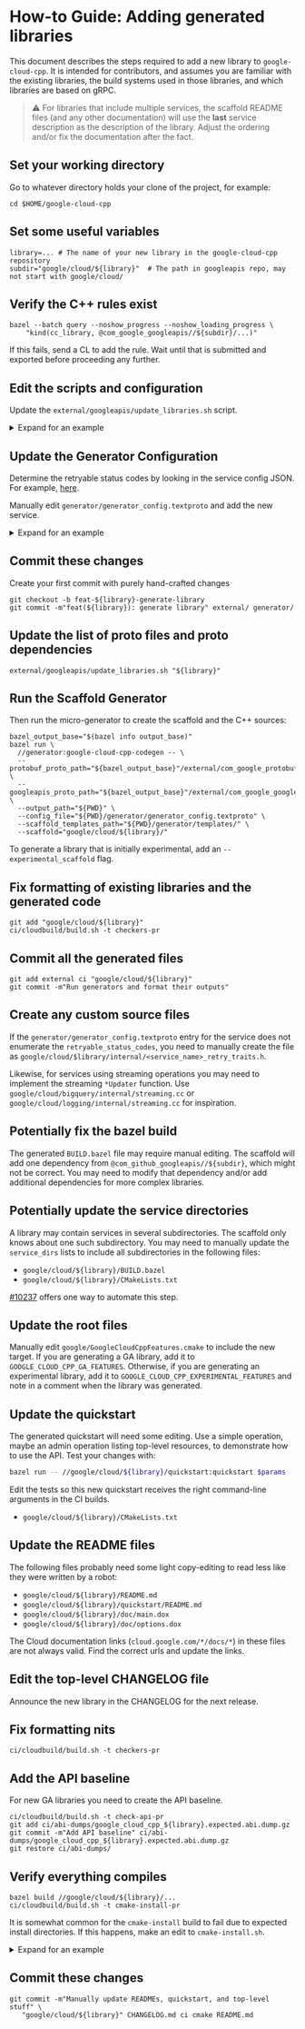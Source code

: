 # How-to Guide: Adding generated libraries

This document describes the steps required to add a new library to
`google-cloud-cpp`. It is intended for contributors, and assumes you are
familiar with the existing libraries, the build systems used in those
libraries, and which libraries are based on gRPC.

> :warning: For libraries that include multiple services, the scaffold README
> files (and any other documentation) will use the **last** service description
> as the description of the library. Adjust the ordering and/or fix the
> documentation after the fact.

## Set your working directory

Go to whatever directory holds your clone of the project, for example:

```shell
cd $HOME/google-cloud-cpp
```

## Set some useful variables

```shell
library=... # The name of your new library in the google-cloud-cpp repository
subdir="google/cloud/${library}"  # The path in googleapis repo, may not start with google/cloud/
```

## Verify the C++ rules exist

```shell
bazel --batch query --noshow_progress --noshow_loading_progress \
    "kind(cc_library, @com_google_googleapis//${subdir}/...)"
```

If this fails, send a CL to add the rule. Wait until that is submitted and
exported before proceeding any further.

## Edit the scripts and configuration

Update the `external/googleapis/update_libraries.sh` script.

<details>
<summary>Expand for an example</summary>

```diff
diff --git a/external/googleapis/update_libraries.sh b/external/googleapis/update_libraries.sh
index cdaa0bc9f..b0381d72d 100755
--- a/external/googleapis/update_libraries.sh
+++ b/external/googleapis/update_libraries.sh
@@ -40,6 +40,11 @@ declare -A -r LIBRARIES=(
   ["logging"]="@com_google_googleapis//google/logging/v2:logging_cc_grpc"
   ["monitoring"]="@com_google_googleapis//google/monitoring/v3:monitoring_cc_grpc"
   ["pubsub"]="@com_google_googleapis//google/pubsub/v1:pubsub_cc_grpc"
+  ["secretmanager"]="$(
+    printf ",%s" \
+      "@com_google_googleapis//google/cloud/secretmanager/v1:secretmanager_cc_grpc" \
+      "@com_google_googleapis//google/cloud/secretmanager/logging/v1:logging_cc_grpc"
+  )"
   ["spanner"]="$(
     printf ",%s" \
       "@com_google_googleapis//google/spanner/v1:spanner_cc_grpc" \
```

</details>

## Update the Generator Configuration

Determine the retryable status codes by looking in the service config JSON. For
example, [here][retryable-status-codes].

Manually edit `generator/generator_config.textproto` and add the new service.

<details>
<summary>Expand for an example</summary>

```diff
diff --git a/generator/generator_config.textproto b/generator/generator_config.textproto
index ab033dde9..3753287d8 100644
--- a/generator/generator_config.textproto
+++ b/generator/generator_config.textproto
@@ -78,6 +78,14 @@ service {

 }

+# Secret Manager
+service {
+  service_proto_path: "google/cloud/secretmanager/v1/service.proto"
+  product_path: "google/cloud/secretmanager/v1"
+  initial_copyright_year: "2021"
+  retryable_status_codes: ["kUnavailable"]
+}
+
```

</details>

## Commit these changes

Create your first commit with purely hand-crafted changes

```shell
git checkout -b feat-${library}-generate-library
git commit -m"feat(${library}): generate library" external/ generator/
```

## Update the list of proto files and proto dependencies

```shell
external/googleapis/update_libraries.sh "${library}"
```

## Run the Scaffold Generator

Then run the micro-generator to create the scaffold and the C++ sources:

```shell
bazel_output_base="$(bazel info output_base)"
bazel run \
  //generator:google-cloud-cpp-codegen -- \
  --protobuf_proto_path="${bazel_output_base}"/external/com_google_protobuf/src \
  --googleapis_proto_path="${bazel_output_base}"/external/com_google_googleapis \
  --output_path="${PWD}" \
  --config_file="${PWD}/generator/generator_config.textproto" \
  --scaffold_templates_path="${PWD}/generator/templates/" \
  --scaffold="google/cloud/${library}/"
```

To generate a library that is initially experimental, add an
`--experimental_scaffold` flag.

## Fix formatting of existing libraries and the generated code

```shell
git add "google/cloud/${library}"
ci/cloudbuild/build.sh -t checkers-pr
```

## Commit all the generated files

```shell
git add external ci "google/cloud/${library}"
git commit -m"Run generators and format their outputs"
```

## Create any custom source files

If the `generator/generator_config.textproto` entry for the service does not
enumerate the `retryable_status_codes`, you need to manually create the file as
`google/cloud/$library/internal/<service_name>_retry_traits.h`.

Likewise, for services using streaming operations you may need to implement the
streaming `*Updater` function. Use `google/cloud/bigquery/internal/streaming.cc`
or `google/cloud/logging/internal/streaming.cc` for inspiration.

## Potentially fix the bazel build

The generated `BUILD.bazel` file may require manual editing. The scaffold will
add one dependency from `@com_github_googleapis//${subdir}`, which might not be
correct. You may need to modify that dependency and/or add additional
dependencies for more complex libraries.

## Potentially update the service directories

A library may contain services in several subdirectories. The scaffold only
knows about one such subdirectory. You may need to manually update the
`service_dirs` lists to include all subdirectories in the following files:

- `google/cloud/${library}/BUILD.bazel`
- `google/cloud/${library}/CMakeLists.txt`

[#10237] offers one way to automate this step.

## Update the root files

Manually edit `google/GoogleCloudCppFeatures.cmake` to include the new target.
If you are generating a GA library, add it to `GOOGLE_CLOUD_CPP_GA_FEATURES`.
Otherwise, if you are generating an experimental library, add it to
`GOOGLE_CLOUD_CPP_EXPERIMENTAL_FEATURES` and note in a comment when the library
was generated.

## Update the quickstart

The generated quickstart will need some editing. Use a simple operation, maybe
an admin operation listing top-level resources, to demonstrate how to use the
API. Test your changes with:

```sh
bazel run -- //google/cloud/${library}/quickstart:quickstart $params
```

Edit the tests so this new quickstart receives the right command-line
arguments in the CI builds.

- `google/cloud/${library}/CMakeLists.txt`

## Update the README files

The following files probably need some light copy-editing to read less like they
were written by a robot:

- `google/cloud/${library}/README.md`
- `google/cloud/${library}/quickstart/README.md`
- `google/cloud/${library}/doc/main.dox`
- `google/cloud/${library}/doc/options.dox`

The Cloud documentation links (`cloud.google.com/*/docs/*`) in these files are
not always valid. Find the correct urls and update the links.

## Edit the top-level CHANGELOG file

Announce the new library in the CHANGELOG for the next release.

## Fix formatting nits

```shell
ci/cloudbuild/build.sh -t checkers-pr
```

## Add the API baseline

For new GA libraries you need to create the API baseline.

```
ci/cloudbuild/build.sh -t check-api-pr
git add ci/abi-dumps/google_cloud_cpp_${library}.expected.abi.dump.gz
git commit -m"Add API baseline" ci/abi-dumps/google_cloud_cpp_${library}.expected.abi.dump.gz
git restore ci/abi-dumps/
```

## Verify everything compiles

```shell
bazel build //google/cloud/${library}/...
ci/cloudbuild/build.sh -t cmake-install-pr
```

It is somewhat common for the `cmake-install` build to fail due to expected
install directories. If this happens, make an edit to `cmake-install.sh`.

<details>
<summary>Expand for an example</summary>

```diff
diff --git a/ci/cloudbuild/builds/cmake-install.sh b/ci/cloudbuild/builds/cmake-install.sh
index c4ce00489..1858b48dc 100755
--- a/ci/cloudbuild/builds/cmake-install.sh
+++ b/ci/cloudbuild/builds/cmake-install.sh
@@ -73,6 +73,9 @@ expected_dirs+=(
   ./include/google/cloud/pubsub
   ./include/google/cloud/pubsub/internal
   ./include/google/cloud/pubsub/mocks
+  # no gRPC services in google/cloud/secretmanager/logging
+  ./include/google/cloud/secretmanager/logging
+  ./include/google/cloud/secretmanager/logging/v1
   ./include/google/cloud/spanner/admin/mocks
   ./include/google/cloud/spanner/internal
   ./include/google/cloud/spanner/mocks
```

</details>

## Commit these changes

```shell
git commit -m"Manually update READMEs, quickstart, and top-level stuff" \
   "google/cloud/${library}" CHANGELOG.md ci cmake README.md
```

[#10237]: https://github.com/googleapis/google-cloud-cpp/issues/10237
[retryable-status-codes]: https://github.com/googleapis/googleapis/blob/0fea253787a4f2769b97b0ed3a8f5b28ef17ffa7/google/cloud/secretmanager/v1/secretmanager_grpc_service_config.json#L77-L80
